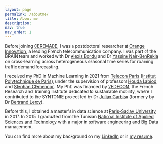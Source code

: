 ```yaml
---
layout: page
permalink: /aboutme/
title: About me
description: 
nav: true
nav_order: 1
---
```


Before joining [CEREMADE](https://www.ceremade.dauphine.fr), I was a postdoctoral researcher at [Orange Innovation](https://fr.linkedin.com/company/orange), a leading French telecommunication company. I was part of the BRAIN team and worked with Dr [Alexis Bondu](https://www.linkedin.com/in/alexis-bondu-5a667a2) and Dr [Yassine Nair-BenRekia](https://fr.linkedin.com/in/yassine-nair-benrekia-2884ba6a) on cross-learning across heterogeneous seasonal time series for roaming traffic demand forecasting.

I received my PhD in Machine Learning in 2021 from [Telecom Paris](https://www.telecom-paris.fr) ([Institut Polytechnique de Paris](https://www.ip-paris.fr/en)), under the supervision of professors [Houda Labiod](https://fr.linkedin.com/in/houda-labiod-0a408511) and [Stephan Clémençon](https://perso.telecom-paristech.fr/clemenco/). My PhD was financed by [VEDECOM](https://fr.linkedin.com/company/vedecom), the French Research and Training Institute dedicated to sustainable mobility, where I contributed to the SYNTONIE project led by Dr [Julian Garbiso](https://fr.linkedin.com/in/julian-garbiso/fr) (formerly by Dr [Bertrand Leroy](https://scholar.google.fr/citations?hl=fr&user=CuJVeUsAAAAJ)).

Before this, I obtained a master's in data science at [Paris-Saclay University](https://www.universite-paris-saclay.fr) in 2017. In 2015, I graduated from the Tunisian [National Institute of Applied Sciences and Technology](https://insat.rnu.tn) with a major in software engineering and Big Data management.

You can find more about my background on my [LinkedIn](https://www.linkedin.com/in/safa-boudabous/) or in [my resume](https://safaboudabous.github.io/assets/pdf/cv_sboudabous_en_1-3.pdf).
